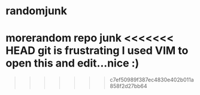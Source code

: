 # randomjunk
morerandom repo junk
<<<<<<< HEAD
git is frustrating
I used VIM to open this and edit...nice :)
=======
>>>>>>> c7ef50989f387ec4830e402b011a858f2d27bb64
